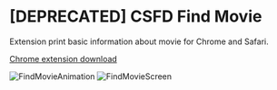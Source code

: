 # [DEPRECATED] CSFD Find Movie
Extension print basic information about movie for Chrome and Safari.

[Chrome extension download](https://chrome.google.com/webstore/detail/n%C3%A1js%C5%A5-zobrazi%C5%A5-film/pinccliiolnjofhjehkokjphpbfpbcgn)

![FindMovieAnimation](http://martinboksa.eu/application/uploads/browser-extension.gif)
![FindMovieScreen](http://martinboksa.eu/application/uploads/browser-extension-preview3-cut.jpg)
